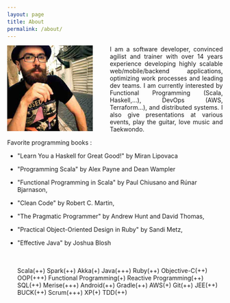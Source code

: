 ```yaml
---
layout: page
title: About
permalink: /about/
---
```


<div class="overflow: auto;">
  <img style="float: left;margin-right:40px;" src="/images/avatar.jpg" width="200" height="200">
  <p style="text-align:justify; text-justify: inter-word;">I am a software developer, convinced agilist and trainer with over 14 years experience developing highly scalable web/mobile/backend applications, optimizing work processes and leading dev teams. I am currently interested by Functional Programming (Scala, Haskell,...), DevOps (AWS, Terraform...), and distributed systems. I also give presentations at various events, play the guitar, love music and Taekwondo.



Favorite programming books : 
- "Learn You a Haskell for Great Good!" by Miran Lipovaca
- "Programming Scala" by Alex Payne and Dean Wampler
- "Functional Programming in Scala" by Paul Chiusano and Rúnar Bjarnason,
- "Clean Code"​ by Robert C. Martin, 
- "The Pragmatic Programmer"​ by Andrew Hunt and David Thomas, 
- "Practical Object-Oriented Design in Ruby"​ by Sandi Metz, 
- "Effective Java"​ by Joshua Blosh

  <br/><br/>
  Scala<span class="star">(++)</span>
  Spark<span class="star">(++)</span>
  Akka<span class="star">(+)</span>
  Java<span class="star">(+++)</span>
  Ruby<span class="star">(++)</span>
  Objective-C<span class="star">(++)</span>
  OOP<span class="star">(+++)</span>
  Functional Programming<span class="star">(+)</span>
  Reactive Programming<span class="star">(++)</span>
  SQL<span class="star">(++)</span>
  Merise<span class="star">(+++)</span>
  Android<span class="star">(++)</span>
  Gradle<span class="star">(++)</span>
  AWS<span class="star">(+)</span>
  Git<span class="star">(++)</span>
  JEE<span class="star">(++)</span>
  BUCK<span class="star">(++)</span>
  Scrum<span class="star">(+++)</span>
  XP<span class="star">(+)</span>
  TDD<span class="star">(++)</span>
</div>
